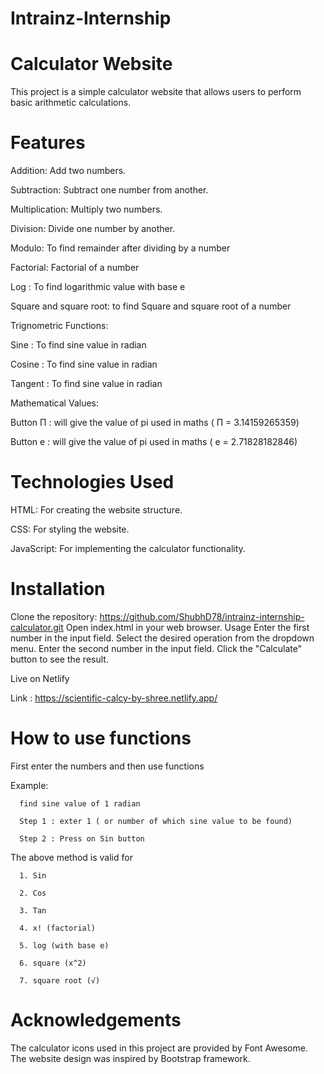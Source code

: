 # Intrainz-Internship

# Calculator Website
This project is a simple calculator website that allows users to perform basic arithmetic calculations.

# Features
Addition: Add two numbers.

Subtraction: Subtract one number from another.

Multiplication: Multiply two numbers.

Division: Divide one number by another.

Modulo: To find remainder after dividing by a number

Factorial: Factorial of a number

Log : To find logarithmic value with base e

Square and square root: to find Square and square root of a number

Trignometric Functions:

  Sine    : To find sine value in radian
  
  Cosine  : To find sine value in radian
  
  Tangent : To find sine value in radian
  

Mathematical Values:

  Button Π : will give the value of pi used in maths ( Π = 3.14159265359)
  
  Button e : will give the value of pi used in maths ( e = 2.71828182846)

# Technologies Used

HTML: For creating the website structure.

CSS: For styling the website.

JavaScript: For implementing the calculator functionality.


# Installation
Clone the repository: https://github.com/ShubhD78/intrainz-internship-calculator.git
Open index.html in your web browser.
Usage
Enter the first number in the input field.
Select the desired operation from the dropdown menu.
Enter the second number in the input field.
Click the "Calculate" button to see the result.

Live on Netlify

Link : https://scientific-calcy-by-shree.netlify.app/

# How to use functions
  First enter the numbers and then use functions

  Example:
  
      find sine value of 1 radian
      
      Step 1 : exter 1 ( or number of which sine value to be found)
      
      Step 2 : Press on Sin button
      

  The above method is valid for 
  
      1. Sin
      
      2. Cos
      
      3. Tan
      
      4. x! (factorial)
      
      5. log (with base e)
      
      6. square (x^2)
      
      7. square root (√)

# Acknowledgements
The calculator icons used in this project are provided by Font Awesome.
The website design was inspired by Bootstrap framework.
